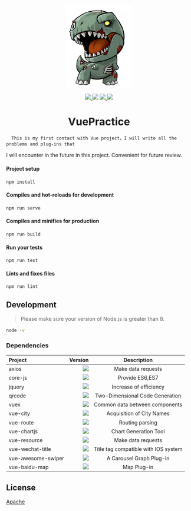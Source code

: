 <p align="center">
  <a href="https://github.com/NidhoggDJoking" target="_blank">
    <img width="180" src="https://github.com/NidhoggDJoking/VueCli/blob/master/src/image/Logo/ReLogo.png" alt="logo">
  </a>
</p>

<p align="center">
  <a href="https://cn.vuejs.org/" target="_blank">
    <img src="https://img.shields.io/badge/Vue-2.6.10-green">
  </a>
  <a href="https://router.vuejs.org/zh/" target="_blank">
    <img src="https://img.shields.io/badge/vue--router-3.0.3-brightgreen"></a>
  <a href="https://www.npmjs.com/package/jquery" target="_blank">
    <img src="https://img.shields.io/badge/jquery-3.4.1-red">
  </a>
  <a href="https://www.npmjs.com/package/core-js" target="_blank">
    <img src="https://img.shields.io/badge/core--js-2.6.5-yellow" >
  </a>
</p>


<h1 align="center">VuePractice</h1>

      This is my first contact with Vue project，I will write all the problems and plug-ins that   
I will encounter in the future in this project. Convenient for future review.

   
      
      
#### Project setup
```
npm install
```

#### Compiles and hot-reloads for development
```
npm run serve
```

#### Compiles and minifies for production
```
npm run build
```

#### Run your tests
```
npm run test
```

#### Lints and fixes files
```
npm run lint
```

## Development

> Please make sure your version of Node.js is greater than 8.

``` bash
node -v
```

### Dependencies

| Project  |  Version | Description  |
| :-------- | --------:| :--: |
| axios  | <img src="https://img.shields.io/badge/npm-0.19-green"> |  Make data requests |
| core-js    | <img src="https://img.shields.io/badge/npm-2.6.5-green">   | Provide ES6,ES7  |
| jquery  | <img src="https://img.shields.io/badge/npm-3.4.1-green"> | Increase of efficiency |  
| qrcode |   <img src="https://img.shields.io/badge/npm-1.4.1-green"> | Two-Dimensional Code Generation | 
| vuex  |  <img src="https://img.shields.io/badge/npm-3.0.1-green"> | Common data between components | 
| vue-city |   <img src="https://img.shields.io/badge/npm-2.0.0-green"> | Acquisition of City Names | 
| vue-route |   <img src="https://img.shields.io/badge/npm-3.0.3-green"> | Routing parsing | 
| vue-chartjs |  <img src="https://img.shields.io/badge/npm-3.4.2-green"> | Chart Generation Tool | 
| vue-resource   |   <img src="https://img.shields.io/badge/npm-1.5.1-green"> | Make data requests | 
| vue-wechat-title   | <img src="https://img.shields.io/badge/npm-2.0.5-green"> | Title tag compatible with IOS system | 
| vue-awesome-swiper  |  <img src="https://img.shields.io/badge/npm-3.1.3-green"> | A Carousel Graph Plug-in | 
| vue-baidu-map | <img src="https://img.shields.io/badge/npm-0.21.2-green"> | Map Plug-in | 

## License

[Apache](https://github.com/NidhoggDJoking/VueCli/blob/master/LICENSE)
